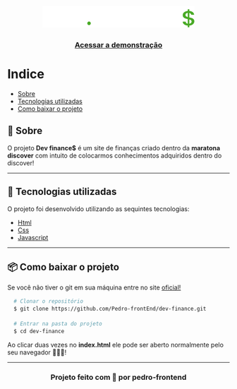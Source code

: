 <h1 align="center">
  <img src="./.github/logo.svg" alt="Dev-finance$">
</h1>

<h3 align="center">
  <a href="https://dev-finance-five.vercel.app/">Acessar a demonstração</a>
</h3>

# Indice

- [Sobre](#-Sobre)
- [Tecnologias utilizadas](#-Tecnologias-utilizadas)
- [Como baixar o projeto](#-Como-baixar-o-projeto)

## 📑 Sobre

O projeto **Dev finance$** é um site de finanças criado dentro da **maratona discover** com intuito de colocarmos conhecimentos adquiridos dentro do discover!

---

## 🚀 Tecnologias utilizadas

O projeto foi desenvolvido utilizando as sequintes tecnologias:

- [Html](https://www.w3schools.com/tags/default.asp)
- [Css](https://www.w3schools.com/css/default.asp)
- [Javascript](https://developer.mozilla.org/pt-BR/docs/Web/JavaScript)

---

## 📦 Como baixar o projeto

Se você não tiver o git em sua máquina entre no site [oficial!](https://git-scm.com/downloads)

```bash
  # Clonar o repositório
  $ git clone https://github.com/Pedro-frontEnd/dev-finance.git

  # Entrar na pasta do projeto
  $ cd dev-finance
```

Ao clicar duas vezes no **index.html** ele pode ser aberto normalmente pelo seu navegador 🎉🎉🎉!

---

<h3 align="center">Projeto feito com 💜 por pedro-frontend</h3>
